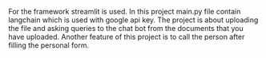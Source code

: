 For the framework streamlit is used. 
In this project main.py file contain langchain which is used with google api key.
The project is about uploading the file and asking queries to the chat bot from the documents that you have uploaded. 
Another feature of this project is to call the person after filling the personal form.
